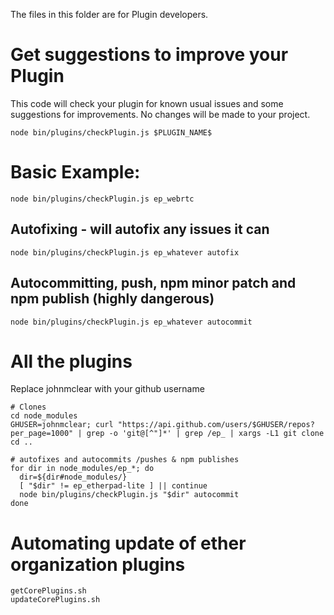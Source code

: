 The files in this folder are for Plugin developers.

# Get suggestions to improve your Plugin

This code will check your plugin for known usual issues and some suggestions for
improvements. No changes will be made to your project.

```
node bin/plugins/checkPlugin.js $PLUGIN_NAME$
```

# Basic Example:

```
node bin/plugins/checkPlugin.js ep_webrtc
```

## Autofixing - will autofix any issues it can

```
node bin/plugins/checkPlugin.js ep_whatever autofix
```

## Autocommitting, push, npm minor patch and npm publish (highly dangerous)

```
node bin/plugins/checkPlugin.js ep_whatever autocommit
```

# All the plugins

Replace johnmclear with your github username

```
# Clones
cd node_modules
GHUSER=johnmclear; curl "https://api.github.com/users/$GHUSER/repos?per_page=1000" | grep -o 'git@[^"]*' | grep /ep_ | xargs -L1 git clone
cd ..

# autofixes and autocommits /pushes & npm publishes
for dir in node_modules/ep_*; do
  dir=${dir#node_modules/}
  [ "$dir" != ep_etherpad-lite ] || continue
  node bin/plugins/checkPlugin.js "$dir" autocommit
done
```

# Automating update of ether organization plugins

```
getCorePlugins.sh
updateCorePlugins.sh
```
